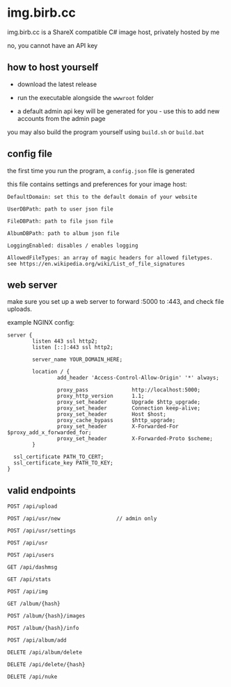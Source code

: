 # img.birb.cc

img.birb.cc is a ShareX compatible C# image host, privately hosted by me

no, you cannot have an API key

## how to host yourself

- download the latest release

- run the executable alongside the `wwwroot` folder

- a default admin api key will be generated for you - use this to add new accounts from the admin page

you may also build the program yourself using `build.sh` or `build.bat`

## config file

the first time you run the program, a `config.json` file is generated

this file contains settings and preferences for your image host:

```
DefaultDomain: set this to the default domain of your website 

UserDBPath: path to user json file

FileDBPath: path to file json file

AlbumDBPath: path to album json file

LoggingEnabled: disables / enables logging

AllowedFileTypes: an array of magic headers for allowed filetypes. 
see https://en.wikipedia.org/wiki/List_of_file_signatures
```

## web server

make sure you set up a web server to forward :5000 to :443, and check file uploads.

example NGINX config:

```
server {
        listen 443 ssl http2;
        listen [::]:443 ssl http2;

        server_name YOUR_DOMAIN_HERE;

        location / {
                add_header 'Access-Control-Allow-Origin' '*' always;

                proxy_pass              http://localhost:5000;
                proxy_http_version      1.1;
                proxy_set_header        Upgrade $http_upgrade;
                proxy_set_header        Connection keep-alive;
                proxy_set_header        Host $host;
                proxy_cache_bypass      $http_upgrade;
                proxy_set_header        X-Forwarded-For $proxy_add_x_forwarded_for;
                proxy_set_header        X-Forwarded-Proto $scheme;
        }

  ssl_certificate PATH_TO_CERT;
  ssl_certificate_key PATH_TO_KEY;
}
```

## valid endpoints

```
POST /api/upload

POST /api/usr/new                  // admin only

POST /api/usr/settings

POST /api/usr

POST /api/users

GET /api/dashmsg

GET /api/stats

POST /api/img

GET /album/{hash}

POST /album/{hash}/images

POST /album/{hash}/info

POST /api/album/add

DELETE /api/album/delete

DELETE /api/delete/{hash}

DELETE /api/nuke
```
